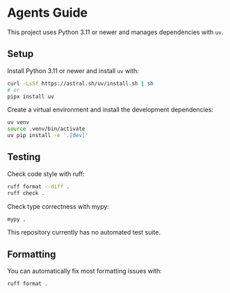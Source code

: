 # Agents Guide

This project uses Python 3.11 or newer and manages dependencies with `uv`.

## Setup

Install Python 3.11 or newer and install `uv` with:

```sh
curl -LsSf https://astral.sh/uv/install.sh | sh
# or
pipx install uv
```

Create a virtual environment and install the development dependencies:

```sh
uv venv
source .venv/bin/activate
uv pip install -e '.[dev]'
```

## Testing

Check code style with ruff:

```sh
ruff format --diff .
ruff check .
```

Check type correctness with mypy:

```sh
mypy .
```

This repository currently has no automated test suite.

## Formatting

You can automatically fix most formatting issues with:

```sh
ruff format .
```
